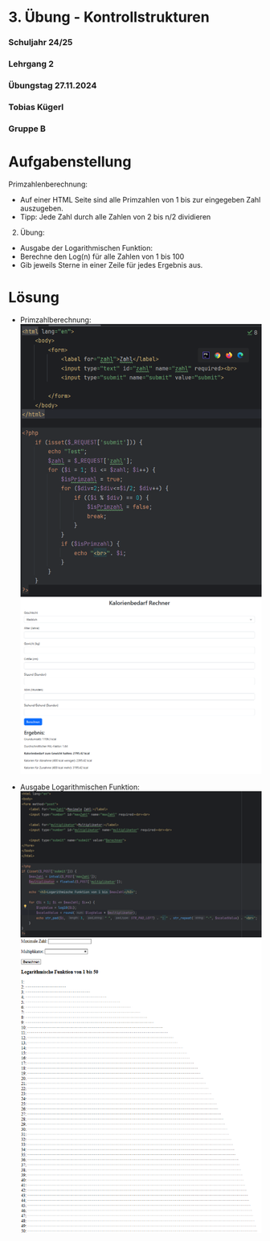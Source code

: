 ﻿# 3. Übung - Kontrollstrukturen
### Schuljahr 24/25
### Lehrgang 2
### Übungstag 27.11.2024
### Tobias Kügerl
### Gruppe B

# Aufgabenstellung
Primzahlenberechnung:
-	Auf einer HTML Seite sind alle Primzahlen von 1 bis zur eingegeben Zahl auszugeben.
-	Tipp: Jede Zahl durch alle Zahlen von 2 bis n/2 dividieren

2. Übung:
-	Ausgabe der Logarithmischen Funktion:
-	Berechne den Log(n) für alle Zahlen von 1 bis 100
-	Gib jeweils Sterne in einer Zeile für jedes Ergebnis aus.

# Lösung
- Primzahlberechnung: <br>
![Picture not found](./images/img_1.png)
![Picture not found](./images/img.png)

- Ausgabe Logarithmischen Funktion: 
![Picture not found](./images/img_2.png)
![Picture not found](./images/img_3.png)
